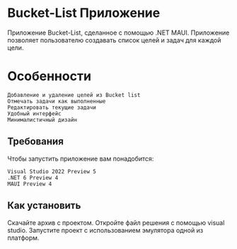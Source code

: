 # Bucket-List Приложение
Приложение Bucket-List, сделанное с помощью .NET MAUI. Приложение позволяет пользователю создавать список целей и задач для каждой цели.

# Особенности

    Добавление и удаление целей из Bucket list
    Отмечать задачи как выполненные
    Редактировать текущие задачи
    Удобный интерфейс
    Минималистичный дизайн

## Требования

Чтобы запустить приложение вам понадобится:

    Visual Studio 2022 Preview 5 
    .NET 6 Preview 4 
    MAUI Preview 4
## Как установить
Скачайте архив с проектом. 
Откройте файл решения с помощью visual studio. 
Запустите проект с использованием эмулятора одной из платформ.
